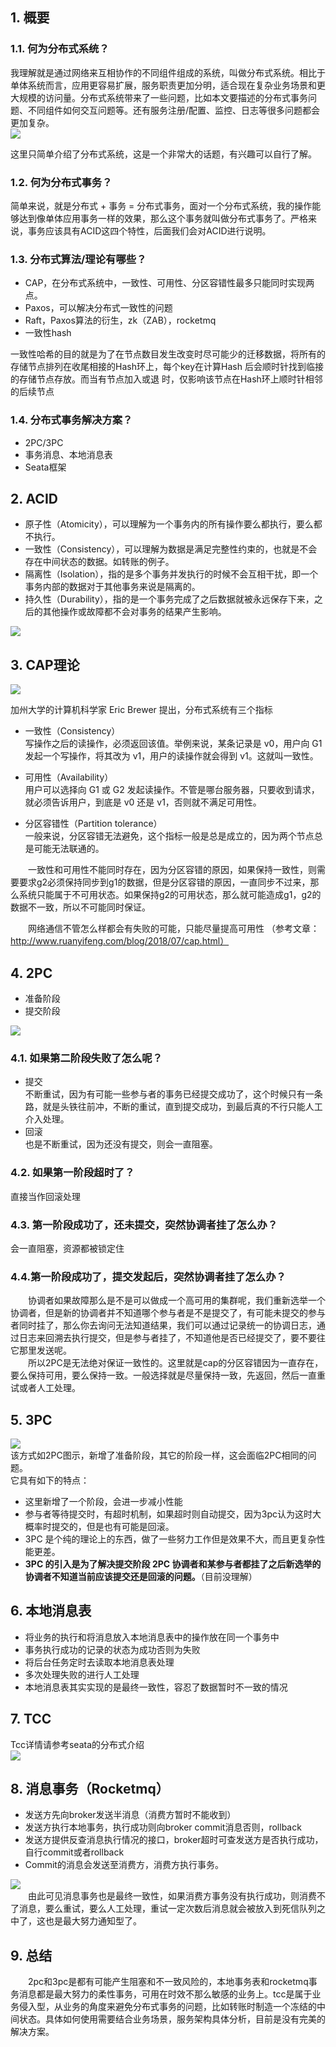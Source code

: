 ## 1. 概要
### 1.1. 何为分布式系统？
我理解就是通过网络来互相协作的不同组件组成的系统，叫做分布式系统。相比于单体系统而言，应用更容易扩展，服务职责更加分明，适合现在复杂业务场景和更大规模的访问量。分布式系统带来了一些问题，比如本文要描述的分布式事务问题、不同组件如何交互问题等。还有服务注册/配置、监控、日志等很多问题都会更加复杂。  
![](分布式事务案例.png)
  
这里只简单介绍了分布式系统，这是一个非常大的话题，有兴趣可以自行了解。
### 1.2. 何为分布式事务？
简单来说，就是分布式 + 事务 = 分布式事务，面对一个分布式系统，我的操作能够达到像单体应用事务一样的效果，那么这个事务就叫做分布式事务了。严格来说，事务应该具有ACID这四个特性，后面我们会对ACID进行说明。
### 1.3. 分布式算法/理论有哪些？
* CAP，在分布式系统中，一致性、可用性、分区容错性最多只能同时实现两点。
* Paxos，可以解决分布式一致性的问题
* Raft，Paxos算法的衍生，zk（ZAB），rocketmq
* 一致性hash  

一致性哈希的目的就是为了在节点数目发生改变时尽可能少的迁移数据，将所有的存储节点排列在收尾相接的Hash环上，每个key在计算Hash 后会顺时针找到临接的存储节点存放。而当有节点加入或退 时，仅影响该节点在Hash环上顺时针相邻的后续节点
### 1.4. 分布式事务解决方案？
* 2PC/3PC
* 事务消息、本地消息表
* Seata框架


## 2. ACID
* 原子性（Atomicity），可以理解为一个事务内的所有操作要么都执行，要么都不执行。
* 一致性（Consistency），可以理解为数据是满足完整性约束的，也就是不会存在中间状态的数据。如转账的例子。
* 隔离性（Isolation），指的是多个事务并发执行的时候不会互相干扰，即一个事务内部的数据对于其他事务来说是隔离的。
* 持久性（Durability），指的是一个事务完成了之后数据就被永远保存下来，之后的其他操作或故障都不会对事务的结果产生影响。    

  
![](mysql隔离级别.png)
## 3. CAP理论  
![](cap理论.png)

加州大学的计算机科学家 Eric Brewer 提出，分布式系统有三个指标
* 一致性（Consistency）  
  写操作之后的读操作，必须返回该值。举例来说，某条记录是 v0，用户向 G1 发起一个写操作，将其改为 v1，用户的读操作就会得到 v1。这就叫一致性。

* 可用性（Availability）  
  用户可以选择向 G1 或 G2 发起读操作。不管是哪台服务器，只要收到请求，就必须告诉用户，到底是 v0 还是 v1，否则就不满足可用性。

* 分区容错性（Partition tolerance）  
  一般来说，分区容错无法避免，这个指标一般是总是成立的，因为两个节点总是可能无法联通的。

  

&emsp;&emsp;一致性和可用性不能同时存在，因为分区容错的原因，如果保持一致性，则需要要求g2必须保持同步到g1的数据，但是分区容错的原因，一直同步不过来，那么系统只能属于不可用状态。如果保持g2的可用状态，那么就可能造成g1，g2的数据不一致，所以不可能同时保证。  

&emsp;&emsp;网络通信不管怎么样都会有失败的可能，只能尽量提高可用性
（参考文章：http://www.ruanyifeng.com/blog/2018/07/cap.html）

## 4. 2PC 
* 准备阶段
* 提交阶段  

  
![](2pc提交模型.png)
### 4.1. 如果第二阶段失败了怎么呢？
* 提交  
  不断重试，因为有可能一些参与者的事务已经提交成功了，这个时候只有一条路，就是头铁往前冲，不断的重试，直到提交成功，到最后真的不行只能人工介入处理。
* 回滚  
  也是不断重试，因为还没有提交，则会一直阻塞。
### 4.2. 如果第一阶段超时了？
直接当作回滚处理
### 4.3. 第一阶段成功了，还未提交，突然协调者挂了怎么办？
会一直阻塞，资源都被锁定住
### 4.4.第一阶段成功了，提交发起后，突然协调者挂了怎么办？  
&emsp;&emsp;协调者如果故障那么是不是可以做成一个高可用的集群呢，我们重新选举一个协调者，但是新的协调者并不知道哪个参与者是不是提交了，有可能未提交的参与者同时挂了，那么你去询问无法知道结果，我们可以通过记录统一的协调日志，通过日志来回溯去执行提交，但是参与者挂了，不知道他是否已经提交了，要不要往它那里发送呢。  
&emsp;&emsp;所以2PC是无法绝对保证一致性的。这里就是cap的分区容错因为一直存在，要么保持可用，要么保持一致。一般选择就是尽量保持一致，先返回，然后一直重试或者人工处理。
## 5. 3PC  
![](3pc模型.png)  
该方式如2PC图示，新增了准备阶段，其它的阶段一样，这会面临2PC相同的问题。  
它具有如下的特点：
* 这里新增了一个阶段，会进一步减小性能
* 参与者等待提交时，有超时机制，如果超时则自动提交，因为3pc认为这时大概率时提交的，但是也有可能是回滚。
* 3PC 是个纯的理论上的东西，做了一些努力工作但是效果不大，而且更复杂性能更差。
* **3PC 的引入是为了解决提交阶段 2PC 协调者和某参与者都挂了之后新选举的协调者不知道当前应该提交还是回滚的问题。**（目前没理解）
## 6. 本地消息表
* 将业务的执行和将消息放入本地消息表中的操作放在同一个事务中
* 事务执行成功的记录的状态为成功否则为失败
* 将后台任务定时去读取本地消息表处理
* 多次处理失败的进行人工处理
* 本地消息表其实实现的是最终一致性，容忍了数据暂时不一致的情况

## 7. TCC
Tcc详情请参考seata的分布式介绍  
![](tcc模型.png)
## 8. 消息事务（Rocketmq）
* 发送方先向broker发送半消息（消费方暂时不能收到）
* 发送方执行本地事务，执行成功则向broker commit消息否则，rollback
* 发送方提供反查消息执行情况的接口，broker超时可查发送方是否执行成功，自行commit或者rollback
* Commit的消息会发送至消费方，消费方执行事务。    

![](消息事务.png)  
&emsp;&emsp;由此可见消息事务也是最终一致性，如果消费方事务没有执行成功，则消费不了消息，要么重试，要么人工处理，重试一定次数后消息就会被放入到死信队列之中了，这也是最大努力通知型了。

## 9. 总结
&emsp;&emsp;2pc和3pc是都有可能产生阻塞和不一致风险的，本地事务表和rocketmq事务消息都是最大努力的柔性事务，可用在时效不那么敏感的业务上。tcc是属于业务侵入型，从业务的角度来避免分布式事务的问题，比如转账时制造一个冻结的中间状态。具体如何使用需要结合业务场景，服务架构具体分析，目前是没有完美的解决方案。

